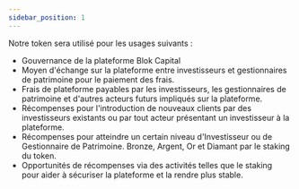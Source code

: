 ```yaml
---
sidebar_position: 1
---
```


Notre token sera utilisé pour les usages suivants :

- Gouvernance de la plateforme Blok Capital
- Moyen d'échange sur la plateforme entre investisseurs et gestionnaires de patrimoine pour le paiement des frais.
- Frais de plateforme payables par les investisseurs, les gestionnaires de patrimoine et d'autres acteurs futurs impliqués sur la plateforme.
- Récompenses pour l'introduction de nouveaux clients par des investisseurs existants ou par tout acteur présentant un investisseur à la plateforme.
- Récompenses pour atteindre un certain niveau d'Investisseur ou de Gestionnaire de Patrimoine. Bronze, Argent, Or et Diamant par le staking du token.
- Opportunités de récompenses via des activités telles que le staking pour aider à sécuriser la plateforme et la rendre plus stable. 
